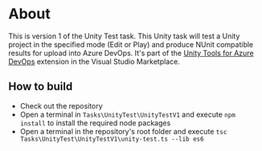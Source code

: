 # About

This is version 1 of the Unity Test task. This Unity task will test a Unity project in the specified mode (Edit or Play) and produce NUnit compatible results for upload into Azure DevOps. It's part of the [Unity Tools for Azure DevOps](https://marketplace.visualstudio.com/items?itemName=DinomiteStudios.64e90d50-a9c0-11e8-a356-d3eab7857116) extension in the Visual Studio Marketplace.

## How to build

- Check out the repository
- Open a terminal in `Tasks\UnityTest\UnityTestV1` and execute `npm install` to install the required node packages
- Open a terminal in the repository's root folder and execute `tsc Tasks\UnityTest\UnityTestV1\unity-test.ts --lib es6`